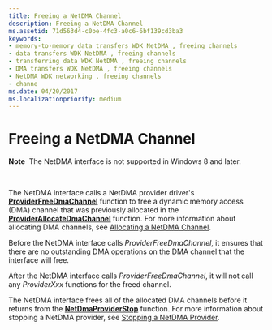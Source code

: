 ```yaml
---
title: Freeing a NetDMA Channel
description: Freeing a NetDMA Channel
ms.assetid: 71d563d4-c0be-4fc3-a0c6-6bf139cd3ba3
keywords:
- memory-to-memory data transfers WDK NetDMA , freeing channels
- data transfers WDK NetDMA , freeing channels
- transferring data WDK NetDMA , freeing channels
- DMA transfers WDK NetDMA , freeing channels
- NetDMA WDK networking , freeing channels
- channe
ms.date: 04/20/2017
ms.localizationpriority: medium
---
```


# Freeing a NetDMA Channel


**Note**  The NetDMA interface is not supported in Windows 8 and later.

 




The NetDMA interface calls a NetDMA provider driver's [**ProviderFreeDmaChannel**](https://msdn.microsoft.com/library/windows/hardware/ff570398) function to free a dynamic memory access (DMA) channel that was previously allocated in the [**ProviderAllocateDmaChannel**](https://msdn.microsoft.com/library/windows/hardware/ff570393) function. For more information about allocating DMA channels, see [Allocating a NetDMA Channel](allocating-a-netdma-channel.md).

Before the NetDMA interface calls *ProviderFreeDmaChannel*, it ensures that there are no outstanding DMA operations on the DMA channel that the interface will free.

After the NetDMA interface calls *ProviderFreeDmaChannel*, it will not call any *ProviderXxx* functions for the freed channel.

The NetDMA interface frees all of the allocated DMA channels before it returns from the [**NetDmaProviderStop**](https://msdn.microsoft.com/library/windows/hardware/ff568335) function. For more information about stopping a NetDMA provider, see [Stopping a NetDMA Provider](stopping-a-netdma-provider.md).

 

 





